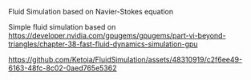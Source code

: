Fluid Simulation based on Navier-Stokes equation

Simple fluid simulation based on https://developer.nvidia.com/gpugems/gpugems/part-vi-beyond-triangles/chapter-38-fast-fluid-dynamics-simulation-gpu


https://github.com/Ketoia/FluidSimulation/assets/48310919/c2f6ee49-6163-48fc-8c02-0aed765e5362
